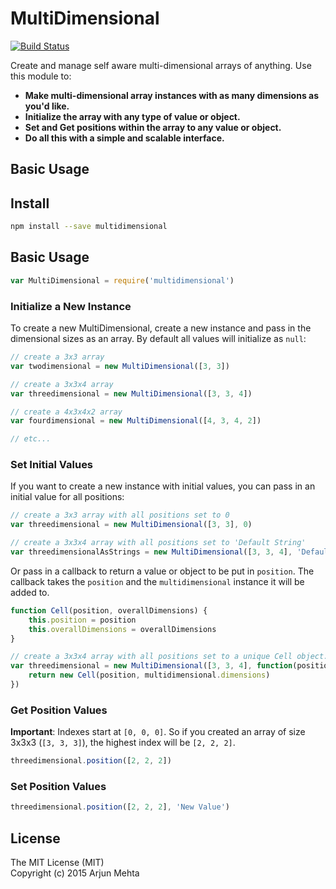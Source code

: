 # MultiDimensional

[![Build Status](https://travis-ci.org/arjunmehta/multidimensional.svg)](https://travis-ci.org/arjunmehta/multidimensional)

Create and manage self aware multi-dimensional arrays of anything. Use this module to:

- **Make multi-dimensional array instances with as many dimensions as you'd like.**
- **Initialize the array with any type of value or object.**
- **Set and Get positions within the array to any value or object.**
- **Do all this with a simple and scalable interface.**

## Basic Usage

## Install
```bash
npm install --save multidimensional
```

## Basic Usage

```javascript
var MultiDimensional = require('multidimensional')
```

### Initialize a New Instance
To create a new MultiDimensional, create a new instance and pass in the dimensional sizes as an array. By default all values will initialize as `null`:

```javascript
// create a 3x3 array
var twodimensional = new MultiDimensional([3, 3])

// create a 3x3x4 array
var threedimensional = new MultiDimensional([3, 3, 4])

// create a 4x3x4x2 array
var fourdimensional = new MultiDimensional([4, 3, 4, 2])

// etc...
```

### Set Initial Values

If you want to create a new instance with initial values, you can pass in an initial value for all positions:
```javascript
// create a 3x3 array with all positions set to 0
var threedimensional = new MultiDimensional([3, 3], 0)

// create a 3x3x4 array with all positions set to 'Default String'
var threedimensionalAsStrings = new MultiDimensional([3, 3, 4], 'Default String')
```

Or pass in a callback to return a value or object to be put in `position`. The callback takes the `position` and the `multidimensional` instance it will be added to.
```javascript
function Cell(position, overallDimensions) {
    this.position = position
    this.overallDimensions = overallDimensions
}

// create a 3x3x4 array with all positions set to a unique Cell object.
var threedimensional = new MultiDimensional([3, 3, 4], function(position, multidimensional) {
    return new Cell(position, multidimensional.dimensions)
})
```

### Get Position Values

**Important**: Indexes start at `[0, 0, 0]`. So if you created an array of size 3x3x3 (`[3, 3, 3]`), the highest index will be `[2, 2, 2]`.

```javascript
threedimensional.position([2, 2, 2])
```

### Set Position Values
```javascript
threedimensional.position([2, 2, 2], 'New Value')
```

## License
The MIT License (MIT)<br/>
Copyright (c) 2015 Arjun Mehta
